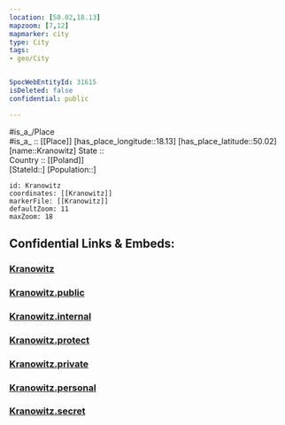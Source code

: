 ```yaml
---
location: [50.02,18.13] 
mapzoom: [7,12] 
mapmarker: city 
type: City
tags:
- geo/City


SpocWebEntityId: 31615
isDeleted: false
confidential: public

---
```

#is_a_/Place  
#is_a_ :: [[Place]] 
[has_place_longitude::18.13] 
[has_place_latitude::50.02] 
[name::Kranowitz] 
State ::  
Country :: [[Poland]]  
[StateId::] 
[Population::] 



```leaflet
id: Kranowitz
coordinates: [[Kranowitz]] 
markerFile: [[Kranowitz]] 
defaultZoom: 11 
maxZoom: 18
```


## Confidential Links & Embeds: 

### [Kranowitz](/_Standards/Earth/Continent/Europe/Europe~East/Poland/Provinces~Poland/Silesian/City/Kranowitz.md) 

### [Kranowitz.public](/_public/Earth/Continent/Europe/Europe~East/Poland/Provinces~Poland/Silesian/City/Kranowitz.public.md) 

### [Kranowitz.internal](/_internal/Earth/Continent/Europe/Europe~East/Poland/Provinces~Poland/Silesian/City/Kranowitz.internal.md) 

### [Kranowitz.protect](/_protect/Earth/Continent/Europe/Europe~East/Poland/Provinces~Poland/Silesian/City/Kranowitz.protect.md) 

### [Kranowitz.private](/_private/Earth/Continent/Europe/Europe~East/Poland/Provinces~Poland/Silesian/City/Kranowitz.private.md) 

### [Kranowitz.personal](/_personal/Earth/Continent/Europe/Europe~East/Poland/Provinces~Poland/Silesian/City/Kranowitz.personal.md) 

### [Kranowitz.secret](/_secret/Earth/Continent/Europe/Europe~East/Poland/Provinces~Poland/Silesian/City/Kranowitz.secret.md)

